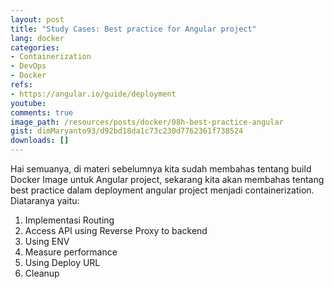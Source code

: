 ```yaml
---
layout: post
title: "Study Cases: Best practice for Angular project"
lang: docker
categories:
- Containerization
- DevOps
- Docker
refs: 
- https://angular.io/guide/deployment
youtube: 
comments: true
image_path: /resources/posts/docker/08h-best-practice-angular
gist: dimMaryanto93/d92bd18da1c73c230d7762361f738524
downloads: []
---
```


Hai semuanya, di materi sebelumnya kita sudah membahas tentang build Docker Image untuk Angular project, sekarang kita akan membahas tentang best practice dalam deployment angular project menjadi containerization. Diataranya yaitu:

1. Implementasi Routing
2. Access API using Reverse Proxy to backend
3. Using ENV
4. Measure performance
5. Using Deploy URL
6. Cleanup
